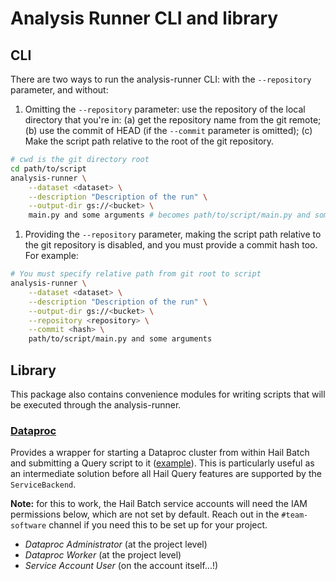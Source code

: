 # Analysis Runner CLI and library

## CLI

There are two ways to run the analysis-runner CLI: with the `--repository` parameter, and without:

1. Omitting the `--repository` parameter: use the repository of the local directory that you're in: (a) get the repository name from the git remote; (b) use the commit of HEAD (if the `--commit` parameter is omitted); (c) Make the script path relative to the root of the git repository.

```bash
# cwd is the git directory root
cd path/to/script
analysis-runner \
    --dataset <dataset> \
    --description "Description of the run" \
    --output-dir gs://<bucket> \
    main.py and some arguments # becomes path/to/script/main.py and some arguments
```

1. Providing the `--repository` parameter, making the script path relative to the git repository is disabled, and you must provide a commit hash too. For example:

```bash
# You must specify relative path from git root to script
analysis-runner \
    --dataset <dataset> \
    --description "Description of the run" \
    --output-dir gs://<bucket> \
    --repository <repository> \
    --commit <hash> \
    path/to/script/main.py and some arguments
```

## Library

This package also contains convenience modules for writing scripts that will be
executed through the analysis-runner.

### [Dataproc](dataproc.py)

Provides a wrapper for starting a Dataproc cluster from within Hail Batch and
submitting a Query script to it ([example](../examples/dataproc)). This is
particularly useful as an intermediate solution before all Hail Query features are
supported by the `ServiceBackend`.

**Note:** for this to work, the Hail Batch service accounts will need the IAM
permissions below, which are not set by default. Reach out in the `#team-software`
channel if you need this to be set up for your project.

- _Dataproc Administrator_ (at the project level)
- _Dataproc Worker_ (at the project level)
- _Service Account User_ (on the account itself...!)
